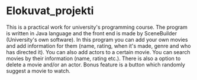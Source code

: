 # Elokuvat_projekti

This is a practical work for university's programming course. 
The program is written in Java language and the front end is made by SceneBuilder (University's own software).
In this program you can add your own movies and add information for them (name, rating, when it's made, genre and who has directed it). 
You can also add actors to a certain movie. You can search movies by their information (name, rating etc.).
There is also a option to delete a movie and/or an actor.
Bonus feature is a button which randomly suggest a movie to watch.
